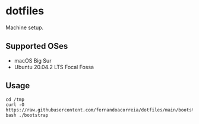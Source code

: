 # dotfiles

Machine setup.

## Supported OSes

- macOS Big Sur
- Ubuntu 20.04.2 LTS Focal Fossa

## Usage

```
cd /tmp
curl -O https://raw.githubusercontent.com/fernandoacorreia/dotfiles/main/bootstrap
bash ./bootstrap
```
